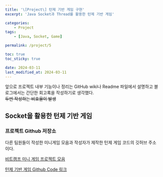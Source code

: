 ```yaml
---
title: '\[Project\] 턴제 기반 게임 구현'
excerpt: 'Java Socket과 Thread를 활용한 턴제 기반 게임'

categories:
    - Project
tags:
    - [Java, Socket, Game]

permalink: /project/5

toc: true
toc_sticky: true

date: 2024-03-11
last_modified_at: 2024-03-11
---
```


앞으로 프로젝트 내부 기능이나 정리는 GitHub wiki나 Readme 파일에서 설명하고 블로그에서는 간단한 회고록을 작성하기로 생각했다.  
~~두번 작성하는 비효율이 발생~~

## Socket을 활용한 턴제 기반 게임

### 프로젝트 Github 저장소

다른 팀원들이 작성한 미니게임 모음과 작성자가 제작한 턴제 게임 코드의 깃허브 주소이다.

[비트캠프 미니 게임 프로젝트 모음](https://github.com/maruduke/bitcamp-project1)

[턴제 기반 게임 Github Code 링크](https://github.com/maruduke/bitcamp-project1/tree/main/Turn-based)
